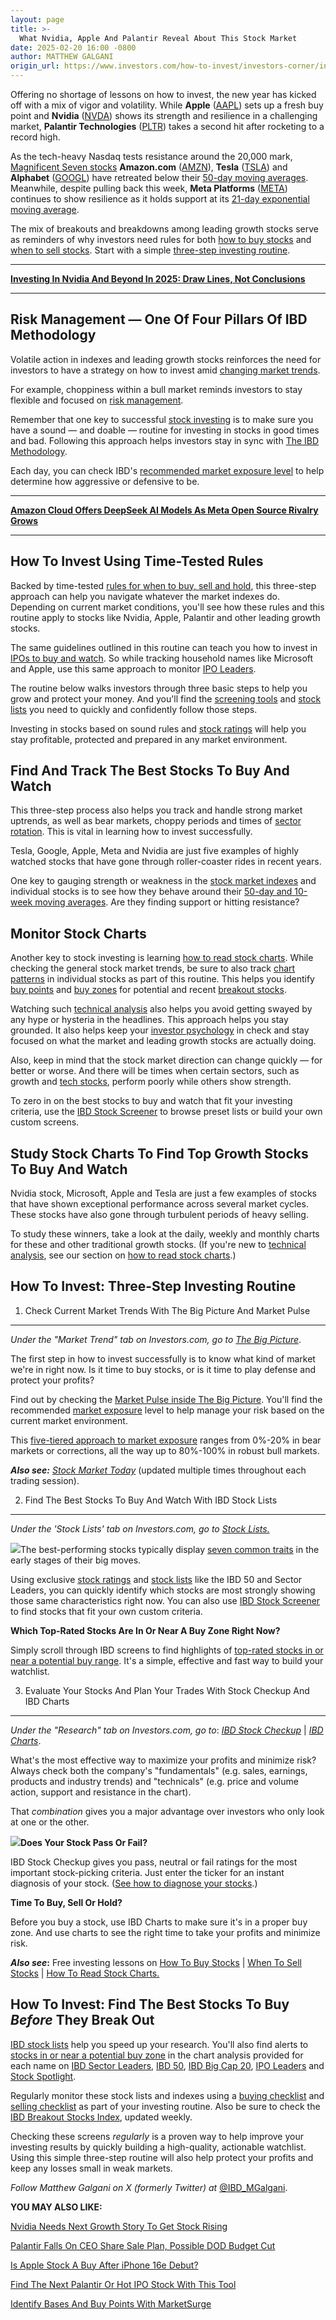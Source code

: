 ```yaml
---
layout: page
title: >-
  What Nvidia, Apple And Palantir Reveal About This Stock Market
date: 2025-02-20 16:00 -0800
author: MATTHEW GALGANI
origin_url: https://www.investors.com/how-to-invest/investors-corner/investing-in-stocks-stock-investing-with-three-step-routine
---
```





Offering no shortage of lessons on how to invest, the new year has kicked off with a mix of vigor and volatility. While **Apple** ([AAPL](https://research.investors.com/quote.aspx?symbol=AAPL)) sets up a fresh buy point and **Nvidia** ([NVDA](https://research.investors.com/quote.aspx?symbol=NVDA)) shows its strength and resilience in a challenging market, **Palantir Technologies** ([PLTR](https://research.investors.com/quote.aspx?symbol=PLTR)) takes a second hit after rocketing to a record high.


As the tech-heavy Nasdaq tests resistance around the 20,000 mark, [Magnificent Seven stocks](https://www.investors.com/research/magnificent-seven-stocks-latest-news-market-cap-weighting/) **Amazon.com** ([AMZN](https://research.investors.com/quote.aspx?symbol=AMZN)), **Tesla** ([TSLA](https://research.investors.com/quote.aspx?symbol=TSLA)) and **Alphabet** ([GOOGL](https://research.investors.com/quote.aspx?symbol=GOOGL)) have retreated below their [50-day moving averages](https://www.investors.com/how-to-invest/investors-corner/50-day-moving-average-identifies-buy-sell-signals/). Meanwhile, despite pulling back this week, **Meta Platforms** ([META](https://research.investors.com/quote.aspx?symbol=META)) continues to show resilience as it holds support at its [21-day exponential moving average](https://www.investors.com/how-to-invest/investors-corner/what-is-the-21-day-exponential-moving-average/).




The mix of breakouts and breakdowns among leading growth stocks serve as reminders of why investors need rules for both [how to buy stocks](https://www.investors.com/how-to-invest/how-to-buy-stocks-using-stock-lists-stock-ratings-stock-screener/) and [when to sell stocks](https://www.investors.com/how-to-invest/when-to-sell-stocks/). Start with a simple [three-step investing routine](#routine).




---


[**Investing In Nvidia And Beyond In 2025: Draw Lines, Not Conclusions**](https://www.investors.com/how-to-invest/how-to-invest-2025-stock-charts-nvidia-apple-tesla-microsoft-meta-google/)




---


Risk Management — One Of Four Pillars Of IBD Methodology
--------------------------------------------------------


Volatile action in indexes and leading growth stocks reinforces the need for investors to have a strategy on how to invest amid [changing market trends](https://www.investors.com/how-to-invest/how-to-handle-changing-stock-market-trends/).


For example, choppiness within a bull market reminds investors to stay flexible and focused on [risk management](https://www.investors.com/how-to-invest/investors-corner/risk-management-in-the-stock-market-how-much-money-to-invest-now/).


Remember that one key to successful [stock investing](https://www.investors.com/how-to-invest/stock-investing-how-to-make-money-in-stock-3-key-factors/) is to make sure you have a sound — and doable — routine for investing in stocks in good times and bad. Following this approach helps investors stay in sync with [The IBD Methodology](https://www.investors.com/how-to-invest/investors-corner/stock-market-investing-ibd-methodology/).


Each day, you can check IBD's [recommended market exposure level](https://www.investors.com/market-trend/ibds-etf-market-strategy/ibds-etf-market-strategy/) to help determine how aggressive or defensive to be.




---


[**Amazon Cloud Offers DeepSeek AI Models As Meta Open Source Rivalry Grows**](https://www.investors.com/news/technology/amazon-stock-deepseek-meta-open-source-ai-model-rivalry/)




---


How To Invest Using Time-Tested Rules
-------------------------------------


Backed by time-tested [rules for when to buy, sell and hold](https://www.investors.com/how-to-invest/how-to-invest-rules-for-when-buy-and-sell-stocks-in-bull-and-bear-markets/), this three-step approach can help you navigate whatever the market indexes do. Depending on current market conditions, you'll see how these rules and this routine apply to stocks like Nvidia, Apple, Palantir and other leading growth stocks.


The same guidelines outlined in this routine can teach you how to invest in [IPOs to buy and watch](https://www.investors.com/research/ipo-stock-news-and-analysis-find-todays-top-new-issues/). So while tracking household names like Microsoft and Apple, use this same approach to monitor [IPO Leaders](https://research.investors.com/stock-lists/ipo-leaders/).


The routine below walks investors through three basic steps to help you grow and protect your money. And you'll find the [screening tools](https://www.investors.com/research/best-stocks-to-buy-watch-ibd-screen-of-the-day/) and [stock lists](https://www.investors.com/stock-lists/stocks-to-watch-top-rated-ipos-big-caps-and-growth-stocks/) you need to quickly and confidently follow those steps.


Investing in stocks based on sound rules and [stock ratings](https://www.investors.com/how-to-invest/how-to-buy-stocks-using-stock-lists-stock-ratings-stock-screener/) will help you stay profitable, protected and prepared in any market environment.


Find And Track The Best Stocks To Buy And Watch
-----------------------------------------------


This three-step process also helps you track and handle strong market uptrends, as well as bear markets, choppy periods and times of [sector rotation](https://www.investors.com/how-to-invest/investors-corner/what-is-sector-rotation/). This is vital in learning how to invest successfully.


Tesla, Google, Apple, Meta and Nvidia are just five examples of highly watched stocks that have gone through roller-coaster rides in recent years.


One key to gauging strength or weakness in the [stock market indexes](https://www.investors.com/news/stock-market-today-stock-market-news/?) and individual stocks is to see how they behave around their [50-day and 10-week moving averages](https://www.investors.com/how-to-invest/investors-corner/moving-averages-help-understand-stock-markets-direction-heres-how-to-use-them/). Are they finding support or hitting resistance?


Monitor Stock Charts
--------------------


Another key to stock investing is learning [how to read stock charts](https://www.investors.com/how-to-invest/how-to-read-stock-charts-understanding-technical-analysis/). While checking the general stock market trends, be sure to also track [chart patterns](https://www.investors.com/how-to-invest/stock-charts-buying-stocks-using-technical-analysis/) in individual stocks as part of this routine. This helps you identify [buy points](https://www.investors.com/how-to-invest/investors-corner/chart-reading-basics-how-a-buy-point-marks-a-time-of-opportunity/) and [buy zones](https://www.investors.com/how-to-invest/investors-corner/buy-zone-gives-investors-chance-to-buy-top-stocks-beyond-breakout/) for potential and recent [breakout stocks](https://www.investors.com/research/breakout-stocks-technical-analysis/breakout-stocks-technical-analysis/).


Watching such [technical analysis](https://www.investors.com/how-to-invest/investors-corner/technical-analysis/) also helps you avoid getting swayed by any hype or hysteria in the headlines. This approach helps you stay grounded. It also helps keep your [investor psychology](https://research.investors.com/psychological-market-indicators/) in check and stay focused on what the market and leading growth stocks are actually doing.


Also, keep in mind that the stock market direction can change quickly — for better or worse. And there will be times when certain sectors, such as growth and [tech stocks](https://www.investors.com/research/best-tech-stocks-to-buy-and-watch/), perform poorly while others show strength.


To zero in on the best stocks to buy and watch that fit your investing criteria, use the [IBD Stock Screener](https://ibdstockscreener.investors.com/) to browse preset lists or build your own custom screens.


Study Stock Charts To Find Top Growth Stocks To Buy And Watch
-------------------------------------------------------------


Nvidia stock, Microsoft, Apple and Tesla are just a few examples of stocks that have shown exceptional performance across several market cycles. These stocks have also gone through turbulent periods of heavy selling.


To study these winners, take a look at the daily, weekly and monthly charts for these and other traditional growth stocks. (If you're new to [technical analysis](https://www.investors.com/how-to-invest/investors-corner/technical-analysis/), see our section on [how to read stock charts](https://www.investors.com/how-to-invest/stock-charts-buying-stocks-using-technical-analysis/).)  




How To Invest: Three-Step Investing Routine
-------------------------------------------


1. Check Current Market Trends With The Big Picture And Market Pulse
--------------------------------------------------------------------


*Under the "Market Trend" tab on Investors.com, go to* [*The Big Picture*](https://www.investors.com/category/market-trend/the-big-picture/).


The first step in how to invest successfully is to know what kind of market we're in right now. Is it time to buy stocks, or is it time to play defense and protect your profits?


Find out by checking the [Market Pulse inside The Big Picture](https://www.investors.com/category/market-trend/the-big-picture/). You'll find the recommended [market exposure](https://www.investors.com/market-trend/ibds-etf-market-strategy/ibds-etf-market-strategy/) level to help manage your risk based on the current market environment.


This [five-tiered approach to market exposure](https://www.investors.com/how-to-invest/stock-market-timing-how-to-invest-in-stocks-tracking-bull-markets-bear-markets-stock-market-trends/#MarketExposure) ranges from 0%-20% in bear markets or corrections, all the way up to 80%-100% in robust bull markets.


***Also see:*** *[Stock Market Today](https://www.investors.com/category/market-trend/stock-market-today/)* (updated multiple times throughout each trading session).


2. Find The Best Stocks To Buy And Watch With IBD Stock Lists
-------------------------------------------------------------


*Under the 'Stock Lists' tab on Investors.com, go to [Stock Lists.](https://www.investors.com/stock-lists/stocks-to-watch-top-rated-ipos-big-caps-and-growth-stocks/)*


[![](https://www.investors.com/wp-content/uploads/2017/08/GSP_IBD50.png)](http://research.investors.com/stock-lists/ibd-50/)The best-performing stocks typically display [seven common traits](https://www.investors.com/how-to-invest/investors-corner/can-slim-stocks-how-to-find-stock-market-winners/) in the early stages of their big moves.


Using exclusive [stock ratings](https://www.investors.com/how-to-invest/investors-corner/stock-market-leaders-arent-hard-to-find-with-ibd-stock-checkup-tool/) and [stock lists](https://www.investors.com/stock-lists/stocks-to-watch-top-rated-ipos-big-caps-and-growth-stocks/) like the IBD 50 and Sector Leaders, you can quickly identify which stocks are most strongly showing those same characteristics right now. You can also use [IBD Stock Screener](https://www.investors.com/research/best-stocks-to-buy-watch-ibd-screen-of-the-day/) to find stocks that fit your own custom criteria.


**Which Top-Rated Stocks Are In Or Near A Buy Zone Right Now?**  

Simply scroll through IBD screens to find highlights of [top-rated stocks in or near a potential buy range](https://www.investors.com/category/stock-lists/stocks-near-a-buy-zone/). It's a simple, effective and fast way to build your watchlist.


3. Evaluate Your Stocks And Plan Your Trades With Stock Checkup And IBD Charts
------------------------------------------------------------------------------


*Under the "Research" tab on Investors.com, go to*: [*IBD Stock Checkup*](http://research.investors.com/stock-checkup/) | *[IBD Charts](http://research.investors.com/stock-charts/nasdaq-nasdaq-composite-0ndqc.htm?cht=pvc&type=daily)*.


What's the most effective way to maximize your profits and minimize risk? Always check both the company's "fundamentals" (e.g. sales, earnings, products and industry trends) and "technicals" (e.g. price and volume action, support and resistance in the chart).


That *combination* gives you a major advantage over investors who only look at one or the other.


[![](https://www.investors.com/wp-content/uploads/2017/08/GSP_checkup.jpg)](http://research.investors.com/stock-checkup/)**Does Your Stock Pass Or Fail?**


IBD Stock Checkup gives you pass, neutral or fail ratings for the most important stock-picking criteria. Just enter the ticker for an instant diagnosis of your stock. ([See how to diagnose your stocks](https://www.investors.com/how-to-invest/how-to-buy-stocks-using-stock-lists-stock-ratings-stock-screener/#stockratings).)


**Time To Buy, Sell Or Hold?**


Before you buy a stock, use IBD Charts to make sure it's in a proper buy zone. And use charts to see the right time to take your profits and minimize risk.


***Also see*:** Free investing lessons on [How To Buy Stocks](https://www.investors.com/how-to-invest/how-to-buy-stocks-using-stock-lists-stock-ratings-stock-screener/#stockratings) | [When To Sell Stocks](https://www.investors.com/how-to-invest/when-to-sell-stocks/) | [How To Read Stock Charts.](https://www.investors.com/how-to-invest/stock-charts-buying-stocks-using-technical-analysis/)


How To Invest: Find The Best Stocks To Buy *Before* They Break Out
------------------------------------------------------------------


[IBD stock lists](https://www.investors.com/stock-lists/stocks-to-watch-top-rated-ipos-big-caps-and-growth-stocks/) help you speed up your research. You'll also find alerts to [stocks in or near a potential buy zone](https://www.investors.com/category/stock-lists/stocks-near-a-buy-zone/) in the chart analysis provided for each name on [IBD Sector Leaders](https://research.investors.com/stock-lists/sector-leaders), [IBD 50](https://research.investors.com/stock-lists/ibd-50/), [IBD Big Cap 20](https://research.investors.com/stock-lists/big-cap-20/), [IPO Leaders](https://research.investors.com/stock-lists/ipo-leaders/) and [Stock Spotlight](https://research.investors.com/stock-lists/stock-spotlight/).


Regularly monitor these stock lists and indexes using a [buying checklist](https://www.investors.com/wp-content/uploads/2024/01/IBD_BuyingChecklist.pdf) and [selling checklist](https://www.investors.com/wp-content/uploads/2017/08/IBD_SellingChecklist.pdf) as part of your investing routine. Also be sure to check the [IBD Breakout Stocks Index](https://www.investors.com/research/breakout-stocks-technical-analysis/breakout-stocks-technical-analysis/), updated weekly.


Checking these screens *regularly* is a proven way to help improve your investing results by quickly building a high-quality, actionable watchlist. Using this simple three-step routine will also help protect your profits and keep any losses small in weak markets.



*Follow Matthew Galgani on X (formerly Twitter) at* [@IBD\_MGalgani](https://twitter.com/ibd_mgalgani).


**YOU MAY ALSO LIKE:**


[Nvidia Needs Next Growth Story To Get Stock Rising](https://www.investors.com/news/technology/nvidia-stock-blackwell-ai-chips/)


[Palantir Falls On CEO Share Sale Plan, Possible DOD Budget Cut](https://www.investors.com/news/technology/palantir-stock-pltr-ceo-share-sale-dod-budget-cut/)


[Is Apple Stock A Buy After iPhone 16e Debut?](https://www.investors.com/news/technology/apple-stock-buy-now-aapl/)


[Find The Next Palantir Or Hot IPO Stock With This Tool](https://www.investors.com/how-to-invest/stock-screener/)


[Identify Bases And Buy Points With MarketSurge](https://marketsurge.investors.com/)




